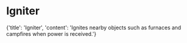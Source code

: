 
# Igniter

{'title': 'Igniter', 'content': 'Ignites nearby objects such as furnaces and campfires when power is received.'}
